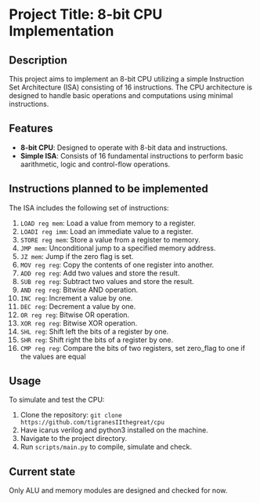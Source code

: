 # Project Title: 8-bit CPU Implementation

## Description
This project aims to implement an 8-bit CPU utilizing a simple Instruction Set Architecture (ISA) consisting of 16 instructions. The CPU architecture is designed to handle basic operations and computations using minimal instructions.

## Features
- **8-bit CPU**: Designed to operate with 8-bit data and instructions.
- **Simple ISA**: Consists of 16 fundamental instructions to perform basic aarithmetic, logic and control-flow operations.

## Instructions planned to be implemented
The ISA includes the following set of instructions:
1. `LOAD reg mem`: Load a value from memory to a register.
2. `LOADI reg imm`: Load an immediate value to a register.
3. `STORE reg mem`: Store a value from a register to memory.
4. `JMP mem`: Unconditional jump to a specified memory address.
5. `JZ mem`: Jump if the zero flag is set.
6. `MOV reg reg`: Copy the contents of one register into another.
7. `ADD reg reg`: Add two values and store the result.
8. `SUB reg reg`: Subtract two values and store the result.
9. `AND reg reg`: Bitwise AND operation.
10. `INC reg`: Increment a value by one.
11. `DEC reg`: Decrement a value by one.
12. `OR reg reg`: Bitwise OR operation.
13. `XOR reg reg`: Bitwise XOR operation.
14. `SHL reg`: Shift left the bits of a register by one.
15. `SHR reg`: Shift right the bits of a register by one.
16. `CMP reg reg`: Compare the bits of two registers, 
set zero_flag to one if the values are equal

## Usage
To simulate and test the CPU:
1. Clone the repository: `git clone https://github.com/tigranesIIthegreat/cpu`
2. Have icarus verilog and python3 installed on the machine.
3. Navigate to the project directory.
4. Run `scripts/main.py` to compile, simulate and check.

## Current state
Only ALU and memory modules are designed and checked for now.